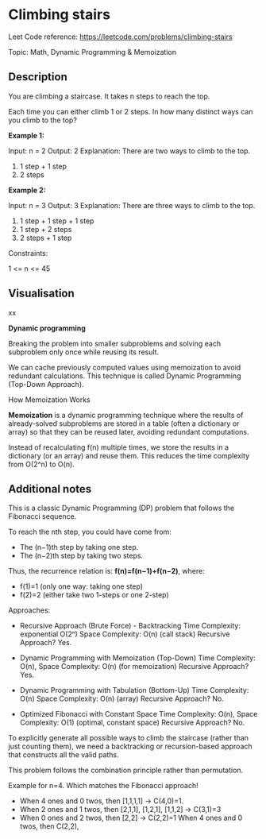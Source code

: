 # Climbing stairs

Leet Code reference: https://leetcode.com/problems/climbing-stairs

Topic: Math, Dynamic Programming & Memoization

## Description

You are climbing a staircase. It takes n steps to reach the top.

Each time you can either climb 1 or 2 steps. In how many distinct ways can you climb to the top?

**Example 1:**

Input: n = 2
Output: 2
Explanation: There are two ways to climb to the top.
1. 1 step + 1 step
2. 2 steps

**Example 2:**

Input: n = 3
Output: 3
Explanation: There are three ways to climb to the top.
1. 1 step + 1 step + 1 step
2. 1 step + 2 steps
3. 2 steps + 1 step
 

Constraints:

1 <= n <= 45

## Visualisation

xx

**Dynamic programming**

Breaking the problem into smaller subproblems and solving each subproblem only once while reusing its result.

We can cache previously computed values using memoization to avoid redundant calculations. This technique is called 
Dynamic Programming (Top-Down Approach).

How Memoization Works

**Memoization** is a dynamic programming technique where the results of already-solved subproblems are stored in 
a table (often a dictionary or array) so that they can be reused later, avoiding redundant computations. 

Instead of recalculating f(n) multiple times, we store the results in a dictionary (or an array) and reuse them. This 
reduces the time complexity from O(2^n) to O(n).

## Additional notes

This is a classic Dynamic Programming (DP) problem that follows the Fibonacci sequence.

To reach the nth step, you could have come from:
- The (n−1)th step by taking one step.
- The (n−2)th step by taking two steps.

Thus, the recurrence relation is: **f(n)=f(n−1)+f(n−2)**, where:
- f(1)=1 (only one way: taking one step)
- f(2)=2 (either take two 1-steps or one 2-step)

Approaches:
- Recursive Approach (Brute Force) - Backtracking
Time Complexity: exponential O(2ⁿ)
Space Complexity: O(n) (call stack)
Recursive Approach? Yes.

- Dynamic Programming with Memoization (Top-Down) 
Time Complexity: O(n), 
Space Complexity: O(n) (for memoization)
Recursive Approach? Yes.

- Dynamic Programming with Tabulation (Bottom-Up) 
Time Complexity: O(n)
Space Complexity: O(n) (array)
Recursive Approach? No.

- Optimized Fibonacci with Constant Space
Time Complexity: O(n), 
Space Complexity: O(1) (optimal, constant space)
Recursive Approach? No.

To explicitly generate all possible ways to climb the staircase (rather than just counting them), we need 
a backtracking or recursion-based approach that constructs all the valid paths.

This problem follows the combination principle rather than permutation.

Example for n=4. Which matches the Fibonacci approach!
- When 4 ones and 0 twos, then [1,1,1,1] → C(4,0)=1.
- When 2 ones and 1 twos, then [2,1,1], [1,2,1], [1,1,2] → C(3,1)=3
- When 0 ones and 2 twos, then [2,2] → C(2,2)=1
When 4 ones and 0 twos, then C(2,2),


